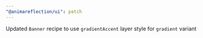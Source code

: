 ```yaml
---
"@animareflection/ui": patch
---
```


Updated `Banner` recipe to use `gradientAccent` layer style for `gradient` variant
